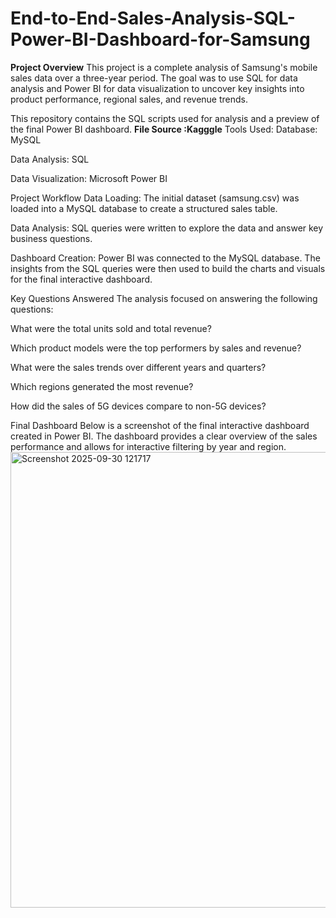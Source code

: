# End-to-End-Sales-Analysis-SQL-Power-BI-Dashboard-for-Samsung
**Project Overview**
This project is a complete analysis of Samsung's mobile sales data over a three-year period. The goal was to use SQL for data analysis and Power BI for data visualization to uncover key insights into product performance, regional sales, and revenue trends.

This repository contains the SQL scripts used for analysis and a preview of the final Power BI dashboard.
**File Source :Kagggle**
Tools Used:
Database: MySQL

Data Analysis: SQL

Data Visualization: Microsoft Power BI

Project Workflow
Data Loading: The initial dataset (samsung.csv) was loaded into a MySQL database to create a structured sales table.

Data Analysis: SQL queries were written to explore the data and answer key business questions.

Dashboard Creation: Power BI was connected to the MySQL database. The insights from the SQL queries were then used to build the charts and visuals for the final interactive dashboard.

Key Questions Answered
The analysis focused on answering the following questions:

What were the total units sold and total revenue?

Which product models were the top performers by sales and revenue?

What were the sales trends over different years and quarters?

Which regions generated the most revenue?

How did the sales of 5G devices compare to non-5G devices?

Final Dashboard
Below is a screenshot of the final interactive dashboard created in Power BI. The dashboard provides a clear overview of the sales performance and allows for interactive filtering by year and region.
<img width="1298" height="729" alt="Screenshot 2025-09-30 121717" src="https://github.com/user-attachments/assets/d425bad0-17d7-4061-a754-1113bd54a42e" />






